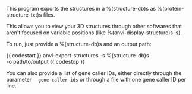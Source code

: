 This program exports the structures in a %(structure-db)s as %(protein-structure-txt)s files. 

This allows you to view your 3D structures through other softwares that aren't focused on variable positions (like %(anvi-display-structure)s is). 

To run, just provide a %(structure-db)s and an output path:

{{ codestart }}
anvi-export-structures -s %(structure-db)s \
                       -o path/to/output
{{ codestop }}

You can also provide a list of gene caller IDs, either directly through the parameter `--gene-caller-ids` or through a file with one gene caller ID per line. 
